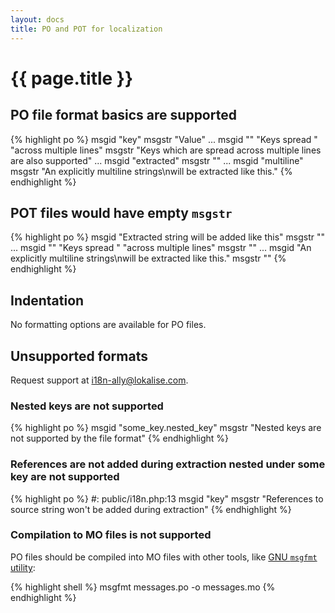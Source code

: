 ```yaml
---
layout: docs
title: PO and POT for localization
---
```


<h1>{{ page.title }}</h1>

## PO file format basics are supported

{% highlight po %}
msgid "key"
msgstr "Value"
...
msgid ""
"Keys spread "
"across multiple lines"
msgstr "Keys which are spread across multiple lines are also supported"
...
msgid "extracted"
msgstr ""
...
msgid "multiline"
msgstr "An explicitly multiline strings\nwill be extracted like this."
{% endhighlight %}

## POT files would have empty `msgstr`
{% highlight po %}
msgid "Extracted string will be added like this"
msgstr ""
...
msgid ""
"Keys spread "
"across multiple lines"
msgstr ""
...
msgid "An explicitly multiline strings\nwill be extracted like this."
msgstr ""
{% endhighlight %}


## Indentation

No formatting options are available for PO files.

## Unsupported formats

Request support at <a href="mailto:i18n-ally@lokalise.com">i18n-ally@lokalise.com</a>.

### Nested keys are not supported

{% highlight po %}
msgid "some_key.nested_key"
msgstr "Nested keys are not supported by the file format"
{% endhighlight %}

### References are not added during extraction nested under some key are not supported

{% highlight po %}
#: public/i18n.php:13
msgid "key"
msgstr "References to source string won't be added during extraction"
{% endhighlight %}


### Compilation to MO files is not supported

PO files should be compiled into MO files with other tools, like [GNU `msgfmt` utility](https://www.gnu.org/software/gettext/manual/html_node/msgfmt-Invocation.html):

{% highlight shell %}
msgfmt messages.po -o messages.mo
{% endhighlight %}